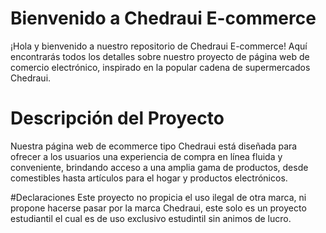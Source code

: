 # Bienvenido a Chedraui E-commerce
¡Hola y bienvenido a nuestro repositorio de Chedraui E-commerce! Aquí encontrarás todos los detalles sobre nuestro proyecto de página web de comercio electrónico, inspirado en la popular cadena de supermercados Chedraui.

# Descripción del Proyecto
Nuestra página web de ecommerce tipo Chedraui está diseñada para ofrecer a los usuarios una experiencia de compra en línea fluida y conveniente, brindando acceso a una amplia gama de productos, desde comestibles hasta artículos para el hogar y productos electrónicos.

#Declaraciones
Este proyecto no propicia el uso ilegal de otra marca, ni propone hacerse pasar por la marca Chedraui, este solo es un proyecto estudiantil el cual es de uso exclusivo estudintil sin animos de lucro.
